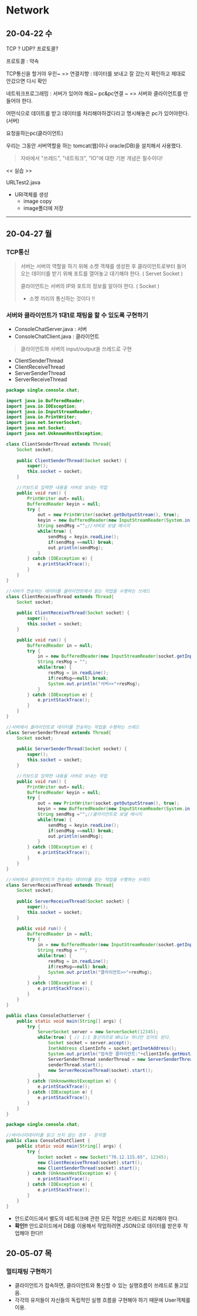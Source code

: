 # Network

## 20-04-22 수

TCP ? UDP? 프로토콜?

프로토콜 : 약속

TCP통신을 할거야 우린~ => 연결지향 : 데이터를 보내고 잘 갔는지 확인하고 제대로 안갔으면 다시 확인

네트워크프로그래밍 : 서버가 있어야 해요~  pc&pc연결 ~ => 서버와 클라이언트를 만들어야 한다.

어떤식으로 데이트를 받고 데이터를 처리해야하겠다라고 명시해놓은 pc가 있어야한다.(서버)

요청을하는pc(클라이언트)

우리는 그동안 서버역할을 하는 tomcat(웹)이나 oracle(DB)을 설치해서 사용했다.

> 자바에서 "쓰레드", "네트워크", "IO"에 대한 기본 개념은 필수이다!



  << 실습 >>

URLTest2.java

- URl객체를 생성
  - image copy
  - image폴더에 저장

---

## 20-04-27 월

### TCP통신

> 서버는 서버의 역할을 하기 위해 소켓 객채를 생성한 후 클라이언트로부터 들어오는 데이터를 받기 위해 포트를 열어놓고 대기해야 한다. ( Servet Socket )
>
> 클라이언트는 서버의 IP와 포트의 정보를 알아야 한다. ( Socket )
>
> - 소켓 끼리의 통신하는 것이다 !!

### 서버와 클라이언트가 1대1로 채팅을 할 수 있도록 구현하기

- ConsoleChatServer.java : 서버
- ConsoleChatClient.java : 클라이언트

> 클라이언트와 서버의 input/output을 쓰레드로 구현

- ClientSenderThread
- ClientReceiveThread
- ServerSenderThread
- ServerReceiveThread

```java
package single.console.chat;

import java.io.BufferedReader;
import java.io.IOException;
import java.io.InputStreamReader;
import java.io.PrintWriter;
import java.net.ServerSocket;
import java.net.Socket;
import java.net.UnknownHostException;

class ClientSenderThread extends Thread{
	Socket socket;
	
	public ClientSenderThread(Socket socket) {
		super();
		this.socket = socket;
	}

	//키보드로 입력한 내용을 서버로 보내는 작업
	public void run() {
		PrintWriter out= null;
		BufferedReader keyin = null;
		try {
			out = new PrintWriter(socket.getOutputStream(), true);
			keyin = new BufferedReader(new InputStreamReader(System.in));
			String sendMsg ="";//서버로 보낼 메시지
			while(true) {
				sendMsg = keyin.readLine();
				if(sendMsg ==null) break;
				out.println(sendMsg);
			}
		} catch (IOException e) {
			e.printStackTrace();
		}
	}
}

//서버가 전송하는 데이터를 클라이언트에서 읽는 작업을 수행하는 쓰레드
class ClientReceiveThread extends Thread{
	Socket socket;
	
	public ClientReceiveThread(Socket socket) {
		super();
		this.socket = socket;
	}

	public void run() {
		BufferedReader in = null;
		try {
			in = new BufferedReader(new InputStreamReader(socket.getInputStream()));
			String resMsg = "";
			while(true) {
				resMsg = in.readLine();
				if(resMsg==null) break;
				System.out.println("서버>>"+resMsg);
			}
		} catch (IOException e) {
			e.printStackTrace();
		}
	}
}

//서버에서 클라이언트로 데이터를 전송하는 작업을 수행하는 쓰레드
class ServerSenderThread extends Thread{
	Socket socket;
	
	public ServerSenderThread(Socket socket) {
		super();
		this.socket = socket;
	}

	//키보드로 입력한 내용을 서버로 보내는 작업
	public void run() {
		PrintWriter out= null;
		BufferedReader keyin = null;
		try {
			out = new PrintWriter(socket.getOutputStream(), true);
			keyin = new BufferedReader(new InputStreamReader(System.in));
			String sendMsg ="";//클라이언트로 보낼 메시지
			while(true) {
				sendMsg = keyin.readLine();
				if(sendMsg ==null) break;
				out.println(sendMsg);
			}
		} catch (IOException e) {
			e.printStackTrace();
		}
	}
}

//서버에서 클라이언트가 전송하는 데이터를 읽는 작업을 수행하는 쓰레드
class ServerReceiveThread extends Thread{
	Socket socket;
	
	public ServerReceiveThread(Socket socket) {
		super();
		this.socket = socket;
	}

	public void run() {
		BufferedReader in = null;
		try {
			in = new BufferedReader(new InputStreamReader(socket.getInputStream()));
			String resMsg = "";
			while(true) {
				resMsg = in.readLine();
				if(resMsg==null) break;
				System.out.println("클라이언트>>"+resMsg);
			}
		} catch (IOException e) {
			e.printStackTrace();
		}
	}
}

```

```java
public class ConsoleChatServer {
	public static void main(String[] args) {
		try {
			ServerSocket server = new ServerSocket(12345);		
			while(true) { // 1:1 통신이므로 While 하나만 있어도 된다.
				Socket socket = server.accept();
				InetAddress clientInfo = socket.getInetAddress();
				System.out.println("접속한 클라이언트:"+clientInfo.getHostAddress());
				ServerSenderThread senderThread = new ServerSenderThread(socket);
				senderThread.start();
				new ServerReceiveThread(socket).start();
			}			
		} catch (UnknownHostException e) {
			e.printStackTrace();
		} catch (IOException e) {
			e.printStackTrace();
		}
	}
}
```

```java
package single.console.chat;

//바이너리데이터를 읽고 쓰지 않는 경우 - 문자열
public class ConsoleChatClient {
	public static void main(String[] args) {
		try {
			Socket socket = new Socket("70.12.115.65", 12345);
			new ClientReceiveThread(socket).start();
			new ClientSenderThread(socket).start();
		} catch (UnknownHostException e) {
			e.printStackTrace();
		} catch (IOException e) {
			e.printStackTrace();
		}
	}
}
```



- 안드로이드에서 별도의 네트워크에 관한 모든 작업은 쓰레드로 처리해야 한다.
- **확인!!** 안드로이드에서 DB를 이용해서 작업하려면 JSON으로 데이터를 받은후 작업해야 한다!!



## 20-05-07 목

### 멀티채팅 구현하기

- 클라이언트가 접속하면, 클라이언트와 통신할 수 있는 실행흐름이 쓰레드로 돌고있음.
- 각각의 유저들이 자신들의 독립적인 실행 흐름을 구현해야 하기 때문에 User객체를 이용.
